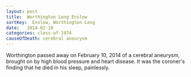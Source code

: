 ```yaml
---
layout: post
title:  Worthington Long Enslow
sortKey:  Enslow, Worthington Long
date:   2014-02-10
categories: class-of-1974
causeOfDeath: cerebral aneurysm
---
```

Worthington passed away on February 10, 2014 of a cerebral aneurysm, brought on by high blood pressure and heart disease. It was the coroner's finding that he died in his sleep, painlessly.
